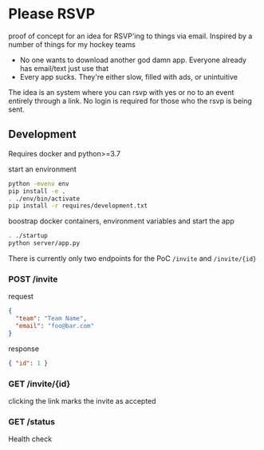 # Please RSVP

proof of concept for an idea for RSVP'ing to things via email.
Inspired by a number of things for my hockey teams

- No one wants to download another god damn app. Everyone already has email/text just use that
- Every app sucks. They're either slow, filled with ads, or unintuitive

The idea is an system where you can rsvp with yes or no to an event entirely through a link. No login is required for those who the rsvp is being sent.

## Development

Requires docker and python>=3.7

start an environment

```bash
python -mvenv env
pip install -e .
. ./env/bin/activate
pip install -r requires/development.txt
```

boostrap docker containers, environment variables and start the app

```bash
. ./startup
python server/app.py
```

There is currently only two endpoints for the PoC `/invite` and `/invite/{id}`

### POST /invite

request

```json
{
  "team": "Team Name",
  "email": "foo@bar.com"
}
```

response

```json
{ "id": 1 }
```

### GET /invite/{id}

clicking the link marks the invite as accepted

### GET /status

Health check
